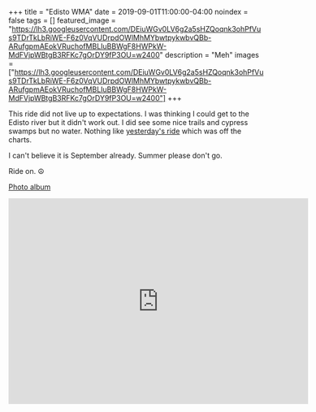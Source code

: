 +++
title =  "Edisto WMA"
date = 2019-09-01T11:00:00-04:00
noindex = false
tags = []
featured_image = "https://lh3.googleusercontent.com/DEiuWGv0LV6g2a5sHZQoqnk3ohPfVus9TDrTkLbRiWE-F6z0VqVUDrpdOWlMhMYbwtpykwbvQBb-ARufgpmAEokVRuchofMBLIuBBWgF8HWPkW-MdFVjpWBtgB3RFKc7gOrDY9fP3OU=w2400"
description = "Meh"
images = ["https://lh3.googleusercontent.com/DEiuWGv0LV6g2a5sHZQoqnk3ohPfVus9TDrTkLbRiWE-F6z0VqVUDrpdOWlMhMYbwtpykwbvQBb-ARufgpmAEokVRuchofMBLIuBBWgF8HWPkW-MdFVjpWBtgB3RFKc7gOrDY9fP3OU=w2400"]
+++

This ride did not live up to expectations. I was thinking I could get to the Edisto river but it didn't work out. I did see some nice trails and cypress swamps but no water. Nothing like [yesterday's ride](/posts/20190831) which was off the charts.  

I can't believe it is September already. Summer please don't go. 

Ride on. ☮

[Photo album](https://photos.app.goo.gl/9HMHSN1DqUdS7qbaA)

<iframe height='405' width='590' frameborder='0' allowtransparency='true' scrolling='no' src='https://www.strava.com/activities/2668012535/embed/ea9c4c6a7c18c17d1c9fa7954331bc9f480da973'></iframe>

